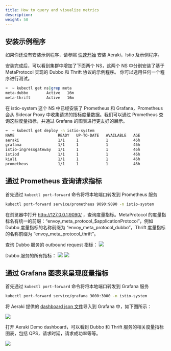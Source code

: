```yaml
---
title: How to query and visualize metrics
description: 
weight: 50
---
```


## 安装示例程序

如果你还没有安装示例程序，请参照 [快速开始](/docs/v1.0/quickstart/) 安装 Aeraki，Istio 及示例程序。

安装完成后，可以看到集群中增加了下面两个 NS，这两个 NS 中分别安装了基于 MetaProtocol 实现的 Dubbo 和 Thrift 协议的示例程序。
你可以选用任何一个程序进行测试。

```bash
➜  ~ kubectl get ns|grep meta
meta-dubbo        Active   16m
meta-thrift       Active   16m
```

在 istio-system 这个 NS 中已经安装了 Prometheus 和 Grafana，Prometheus 会从 Sidecar Proxy 中收集请求的指标度量数据。我们可以通过 Prometheus 查询这些度量指标，并通过 Grafana 的图表进行更友好的展示。

```bash
➜  ~ kubectl get deploy -n istio-system
NAME                   READY   UP-TO-DATE   AVAILABLE   AGE
aeraki                 1/1     1            1           46h
grafana                1/1     1            1           46h
istio-ingressgateway   1/1     1            1           46h
istiod                 1/1     1            1           46h
kiali                  1/1     1            1           46h
prometheus             1/1     1            1           46h
```

## 通过 Prometheus 查询请求指标

首先通过 ```kubectl port-forward``` 命令将将本地端口转发到 Prometheus 服务

```bash
kubectl port-forward service/prometheus 9090:9090 -n istio-system
```

在浏览器中打开 http://127.0.0.1:9090/ ，查询度量指标。MetaProtocol 的度量指标名有统一的前缀：“envoy_meta_protocol_$applicationProtocol”，例如 Dubbo 度量指标的名称前缀为 “envoy_meta_protocol_dubbo”，Thrift 度量指标的名称前缀为 “envoy_meta_protocol_thrift”。

查询 Dubbo 服务的 outbound request 指标：
![](../prometheus-request-time.png)

Dubbo 服务的所有指标：
![](../prometheus-request.png)
![](../prometheus-response.png)

## 通过 Grafana 图表来呈现度量指标

首先通过 ```kubectl port-forward``` 命令将将本地端口转发到 Grafana 服务

```bash
kubectl port-forward service/grafana 3000:3000 -n istio-system
```

将 Aeraki 提供的 [dashboard json 文件](https://github.com/aeraki-mesh/aeraki/blob/master/demo/grafana-dashboard.json)导入到 Grafana 中，如下图所示：

![](../grafana-import-dashboard.png)

打开 Aeraki Demo dashboard，可以看到 Dubbo 和 Thrift 服务的相关度量指标图表，包括 QPS，请求时延，请求成功率等等。

![](../grafana-metrics.png)




